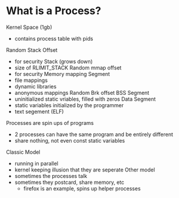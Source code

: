 # What is a Process?

Kernel Space (1gb)
- contains process table with pids

Random Stack Offset
- for security
Stack (grows down)
- size of RLIMIT_STACK
Random  mmap offset
- for security
Memory mapping Segment
- file mappings
- dynamic libraries
- anonymous mappings
Random Brk offset
BSS Segment
- uninitialized static vriables, filled with zeros
Data Segment
- static variables initialized by the programmer
- text segement (ELF)


Processes are spin ups of programs
- 2 processes can have the same program and be entirely different
- share nothing, not even const static variables

Classic Model 
- running in parallel
- kernel keeping illusion that they are seperate
Other model
- sometimes the processes talk
- sometimes they postcard, share memory, etc
    - firefox is an example, spins up helper processes